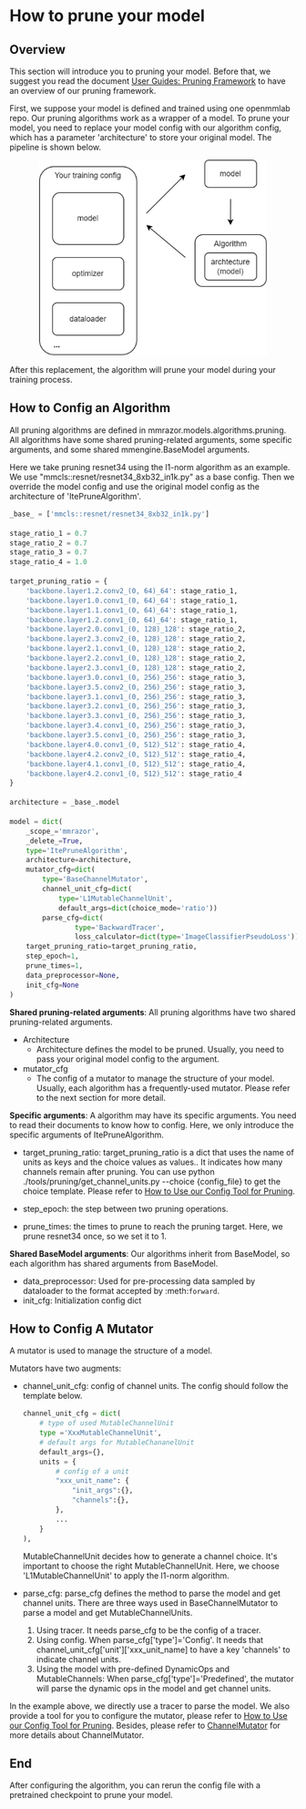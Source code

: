 # How to prune your model

## Overview

This section will introduce you to pruning your model.  Before that, we suggest you read the document [User Guides: Pruning Framework](../../user_guides/pruning_user_guide.md) to have an overview of our pruning framework.

First, we suppose your model is defined and trained using one openmmlab repo.
Our pruning algorithms work as a wrapper of a model. To prune your model, you need to replace your model config with our algorithm config, which has a parameter 'architecture' to store your original model. The pipeline is shown below.

<p align='center'><img src="../../imgs/pruning/draw-config.png" width=400 /></p>

After this replacement, the algorithm will prune your model during your training process.

## How to Config an Algorithm

All pruning algorithms are defined in mmrazor.models.algorithms.pruning. All algorithms have some shared pruning-related arguments, some specific arguments, and some shared mmengine.BaseModel arguments.

Here we take pruning resnet34 using the l1-norm algorithm as an example. We use "mmcls::resnet/resnet34_8xb32_in1k.py" as a base config. Then we override the model config and use the original model config as the architecture of 'ItePruneAlgorithm'.

```python
_base_ = ['mmcls::resnet/resnet34_8xb32_in1k.py']

stage_ratio_1 = 0.7
stage_ratio_2 = 0.7
stage_ratio_3 = 0.7
stage_ratio_4 = 1.0

target_pruning_ratio = {
    'backbone.layer1.2.conv2_(0, 64)_64': stage_ratio_1,
    'backbone.layer1.0.conv1_(0, 64)_64': stage_ratio_1,
    'backbone.layer1.1.conv1_(0, 64)_64': stage_ratio_1,
    'backbone.layer1.2.conv1_(0, 64)_64': stage_ratio_1,
    'backbone.layer2.0.conv1_(0, 128)_128': stage_ratio_2,
    'backbone.layer2.3.conv2_(0, 128)_128': stage_ratio_2,
    'backbone.layer2.1.conv1_(0, 128)_128': stage_ratio_2,
    'backbone.layer2.2.conv1_(0, 128)_128': stage_ratio_2,
    'backbone.layer2.3.conv1_(0, 128)_128': stage_ratio_2,
    'backbone.layer3.0.conv1_(0, 256)_256': stage_ratio_3,
    'backbone.layer3.5.conv2_(0, 256)_256': stage_ratio_3,
    'backbone.layer3.1.conv1_(0, 256)_256': stage_ratio_3,
    'backbone.layer3.2.conv1_(0, 256)_256': stage_ratio_3,
    'backbone.layer3.3.conv1_(0, 256)_256': stage_ratio_3,
    'backbone.layer3.4.conv1_(0, 256)_256': stage_ratio_3,
    'backbone.layer3.5.conv1_(0, 256)_256': stage_ratio_3,
    'backbone.layer4.0.conv1_(0, 512)_512': stage_ratio_4,
    'backbone.layer4.2.conv2_(0, 512)_512': stage_ratio_4,
    'backbone.layer4.1.conv1_(0, 512)_512': stage_ratio_4,
    'backbone.layer4.2.conv1_(0, 512)_512': stage_ratio_4
}

architecture = _base_.model

model = dict(
    _scope_='mmrazor',
    _delete_=True,
    type='ItePruneAlgorithm',
    architecture=architecture,
    mutator_cfg=dict(
        type='BaseChannelMutator',
        channel_unit_cfg=dict(
            type='L1MutableChannelUnit',
            default_args=dict(choice_mode='ratio'))
        parse_cfg=dict(
                type='BackwardTracer',
                loss_calculator=dict(type='ImageClassifierPseudoLoss')),
    target_pruning_ratio=target_pruning_ratio,
    step_epoch=1,
    prune_times=1,
    data_preprocessor=None,
    init_cfg=None
)
```

**Shared pruning-related arguments**: All pruning algorithms have two shared pruning-related arguments.

- Architecture
  - Architecture defines the model to be pruned. Usually, you need to pass your original model config to the argument.
- mutator_cfg
  - The config of a mutator to manage the structure of your model. Usually, each algorithm has a frequently-used mutator. Please refer to the next section for more detail.

**Specific arguments**:
A algorithm may have its specific arguments. You need to read their documents to know how to config. Here, we only introduce the specific arguments of ItePruneAlgorithm.

- target_pruning_ratio: target_pruning_ratio is a dict that uses the name of units as keys and the choice values as values.. It indicates how many channels remain after pruning. You can use python ./tools/pruning/get_channel_units.py --choice {config_file} to get the choice template. Please refer to [How to Use our Config Tool for Pruning](./how_to_use_config_tool_of_pruning.md).

- step_epoch: the step between two pruning operations.

- prune_times: the times to prune to reach the pruning target. Here, we prune resnet34 once, so we set it to 1.

**Shared BaseModel arguments**:
Our algorithms inherit from BaseModel, so each algorithm has shared arguments from BaseModel.

- data_preprocessor:  Used for pre-processing data sampled by dataloader to the format accepted by :meth:`forward`.
- init_cfg: Initialization config dict

## How to Config A Mutator

A mutator is used to manage the structure of a model.

Mutators have two augments:

- channel_unit_cfg: config of channel units. The config should follow the template below.

  ```python
  channel_unit_cfg = dict(
      # type of used MutableChannelUnit
      type ='XxxMutableChannelUnit',
      # default args for MutableChananelUnit
      default_args={},
      units = {
          # config of a unit
          "xxx_unit_name": {
              "init_args":{},
              "channels":{},
          },
          ...
      }
  ),
  ```

  MutableChannelUnit decides how to generate a channel choice. It's important to choose the right MutableChannelUnit. Here, we choose 'L1MutableChannelUnit' to apply the l1-norm algorithm.

- parse_cfg: parse_cfg defines the method to parse the model and get channel units.
  There are three ways used in BaseChannelMutator to parse a model and get MutableChannelUnits.

  1. Using tracer. It needs parse_cfg to be the config of a tracer.
  2. Using config. When parse_cfg\['type'\]='Config'. It needs that channel_unit_cfg\['unit'\]\['xxx_unit_name\] to have a key 'channels' to indicate channel units.
  3. Using the model with pre-defined DynamicOps and MutableChannels: When parse_cfg\['type'\]='Predefined',  the mutator will parse the dynamic ops in the model and get channel units.

In the example above, we directly use a tracer to parse the model.
We also provide a tool for you to configure the mutator, please refer to [How to Use our Config Tool for Pruning](./how_to_use_config_tool_of_pruning.md).
Besides, please refer to [ChannelMutator](../../../../mmrazor/models/mutators/channel_mutator/channel_mutator.ipynb) for more details about ChannelMutator.

## End

After configuring the algorithm, you can rerun the config file with a pretrained checkpoint to prune your model.
